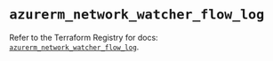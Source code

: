 # `azurerm_network_watcher_flow_log`

Refer to the Terraform Registry for docs: [`azurerm_network_watcher_flow_log`](https://registry.terraform.io/providers/hashicorp/azurerm/4.13.0/docs/resources/network_watcher_flow_log).
